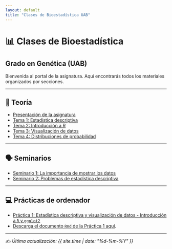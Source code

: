 ```yaml
---
layout: default
title: "Clases de Bioestadística UAB"
---
```


# 📊 Clases de Bioestadística
## Grado en Genética (UAB)

Bienvenida al portal de la asignatura. Aquí encontrarás todos los materiales organizados por secciones.

---

## 📖 Teoría
- [Presentación de la asignatura](/T/0/PresentacionBioestadistica.html)
- [Tema 1: Estadística descriptiva](T/1/1.EstadisticaDescriptiva.html)
- [Tema 2: Introducción a R](T/2/2.IntroR.html)
- [Tema 3: Visualización de datos](T/3/3.VisualizacionDatos.html)
- [Tema 4: Distribuciones de probabilidad](T/4/4.ProbRmd.html)

---

## 🗣️ Seminarios
- [Seminario 1: La importancia de mostrar los datos](S/1/S1.html)
- [Seminario 2: Problemas de estadística descriptiva](S/2/Problemas_Estadistica_Descriptiva.html)
  
---

## 💻 Prácticas de ordenador
- [Práctica 1: Estadística descriptiva y visualización de datos - Introducción a `R` y `ggplot2`](P/1/PracticaR.html)
- <a href="P/1/PracticaR.Rmd" download>Descarga el documento `Rmd` de la Práctica 1 aquí</a>.

---

✍️ *Última actualización: {{ site.time | date: "%d-%m-%Y" }}*
